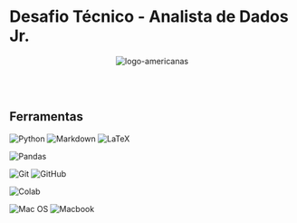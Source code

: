 # Desafio Técnico - Analista de Dados Jr.

<p align="center">
<img src="https://github.com/cintia-shinoda/americanas_teste-tecnico/blob/master/imagens/logo-americanas.png" alt="logo-americanas"/>
</p>
<br><br>

## Ferramentas
![Python](https://img.shields.io/badge/python-3670A0?style=for-the-badge&logo=python&logoColor=ffdd54) 
![Markdown](https://img.shields.io/badge/markdown-%23000000.svg?style=for-the-badge&logo=markdown&logoColor=white) 
![LaTeX](https://img.shields.io/badge/LaTeX-47A141?style=for-the-badge&logo=LaTeX&logoColor=white)

![Pandas](https://img.shields.io/badge/Pandas-2C2D72?style=for-the-badge&logo=pandas&logoColor=white)

![Git](https://img.shields.io/badge/git-%23F05033.svg?style=for-the-badge&logo=git&logoColor=white) 
![GitHub](https://img.shields.io/badge/github-%23121011.svg?style=for-the-badge&logo=github&logoColor=white)

![Colab](https://img.shields.io/badge/Colab-F9AB00?style=for-the-badge&logo=googlecolab&color=525252)

![Mac OS](https://img.shields.io/badge/mac%20os-000000?style=for-the-badge&logo=apple&logoColor=white) 
![Macbook](https://img.shields.io/badge/Apple-MacBook_Pro_2017-999999?style=for-the-badge&logo=apple&logoColor=white)
<br>